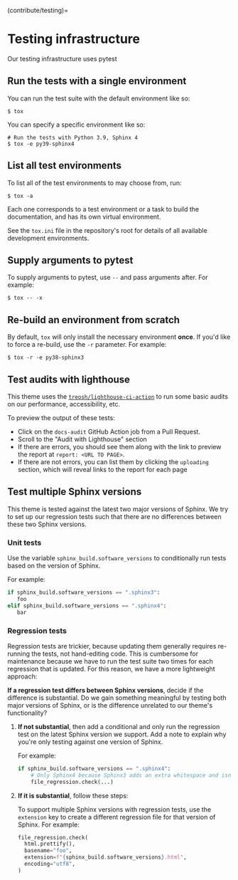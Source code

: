 (contribute/testing)=
# Testing infrastructure

Our testing infrastructure uses pytest

## Run the tests with a single environment

You can run the test suite with the default environment like so:

```console
$ tox
```

You can specify a specific environment like so:

```console
# Run the tests with Python 3.9, Sphinx 4
$ tox -e py39-sphinx4
```

## List all test environments

To list all of the test environments to may choose from, run:

```console
$ tox -a
```

Each one corresponds to a test environment or a task to build the documentation, and has its own virtual environment.

See the `tox.ini` file in the repository's root for details of all available development environments.

## Supply arguments to pytest

To supply arguments to pytest, use `--` and pass arguments after.
For example:


```console
$ tox -- -x
```

## Re-build an environment from scratch

By default, `tox` will only install the necessary environment **once**.
If you'd like to force a re-build, use the `-r` parameter. For example:

```console
$ tox -r -e py38-sphinx3
```

## Test audits with lighthouse

This theme uses the [`treosh/lighthouse-ci-action`](https://github.com/treosh/lighthouse-ci-action) to run some basic audits on our performance, accessibility, etc.

To preview the output of these tests:

- Click on the `docs-audit` GitHub Action job from a Pull Request.
- Scroll to the "Audit with Lighthouse" section
- If there are errors, you should see them along with the link to preview the report at `report: <URL TO PAGE>`.
- If there are not errors, you can list them by clicking the `uploading` section, which will reveal links to the report for each page


## Test multiple Sphinx versions

This theme is tested against the latest two major versions of Sphinx.
We try to set up our regression tests such that there are no differences between these two Sphinx versions.

### Unit tests

Use the variable `sphinx_build.software_versions` to conditionally run tests based on the version of Sphinx.

For example:

```python
if sphinx_build.software_versions == ".sphinx3":
   foo
elif sphinx_build.software_versions == ".sphinx4":
   bar
```

### Regression tests

Regression tests are trickier, because updating them generally requires re-running the tests, not hand-editing code.
This is cumbersome for maintenance because we have to run the test suite two times for each regression that is updated.
For this reason, we have a more lightweight approach:

**If a regression test differs between Sphinx versions**, decide if the difference is substantial.
Do we gain something meaningful by testing both major versions of Sphinx, or is the difference unrelated to our theme's functionality?

1. **If not substantial**, then add a conditional and only run the regression test on the latest Sphinx version we support.
   Add a note to explain why you're only testing against one version of Sphinx.

   For example:

   ```python
   if sphinx_build.software_versions == ".sphinx4":
       # Only Sphinx4 because Sphinx3 adds an extra whitespace and isn't important
       file_regression.check(...)
   ```
2. **If it is substantial**, follow these steps:

   To support multiple Sphinx versions with regression tests, use the `extension` key to create a different regression file for that version of Sphinx.
   For example:

   ```python
   file_regression.check(
     html.prettify(),
     basename="foo",
     extension=f"{sphinx_build.software_versions}.html",
     encoding="utf8",
   )
   ```
